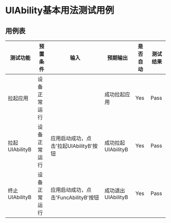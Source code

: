 # UIAbility基本用法测试用例

## 用例表

| 测试功能          | 预置条件     | 输入                        | 预期输出                       | 是否自动 | 测试结果 |
|---------------| ------------ |---------------------------|----------------------------|------| -------- |
| 拉起应用          | 设备正常运行 |                           | 成功拉起应用                     | Yes  | Pass     |
| 拉起UIAbilityB  | 设备正常运行 | 应用启动成功，点击'拉起UIAbilityB'按钮 | 成功拉起UIAbilityB             | Yes  | Pass     |
| 终止UIAbilityB  | 设备正常运行 | 应用启动成功，点击'FuncAbilityB'按钮 | 成功退出UIAbilityB             | Yes  | Pass     |

